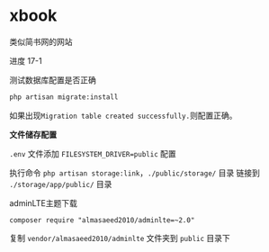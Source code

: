 # xbook
类似简书网的网站

进度 17-1

测试数据库配置是否正确

```bash
php artisan migrate:install
```

如果出现`Migration table created successfully.`则配置正确。

**文件储存配置**

`.env` 文件添加 `FILESYSTEM_DRIVER=public` 配置

执行命令 `php artisan storage:link`，`./public/storage/` 目录 链接到 `./storage/app/public/` 目录



adminLTE主题下载

```
composer require "almasaeed2010/adminlte=~2.0"
```

复制 `vendor/almasaeed2010/adminlte` 文件夹到 `public` 目录下